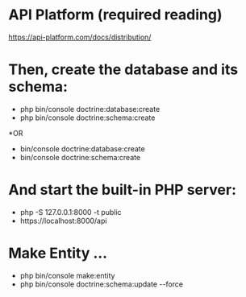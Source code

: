 # API Platform (required reading)

https://api-platform.com/docs/distribution/

# Then, create the database and its schema:

- php bin/console doctrine:database:create 
- php bin/console doctrine:schema:create 

*OR 

- bin/console doctrine:database:create
- bin/console doctrine:schema:create


# And start the built-in PHP server:

- php -S 127.0.0.1:8000 -t public
- https://localhost:8000/api

# Make Entity ...
- php bin/console make:entity
- php bin/console doctrine:schema:update --force
